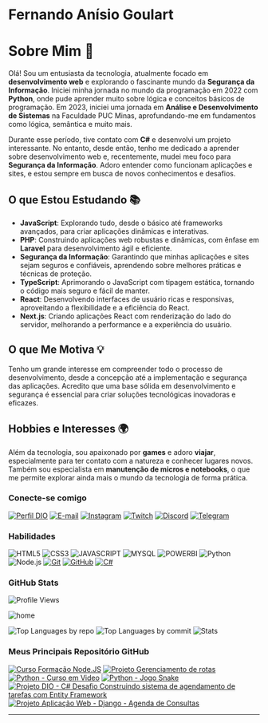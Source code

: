 # Fernando Anísio Goulart

# Sobre Mim 👋

Olá! Sou um entusiasta da tecnologia, atualmente focado em **desenvolvimento web** e explorando o fascinante mundo da **Segurança da Informação**. Iniciei minha jornada no mundo da programação em 2022 com **Python**, onde pude aprender muito sobre lógica e conceitos básicos de programação. Em 2023, iniciei uma jornada em **Análise e Desenvolvimento de Sistemas** na Faculdade PUC Minas, aprofundando-me em fundamentos como lógica, semântica e muito mais.

Durante esse período, tive contato com **C#** e desenvolvi um projeto interessante. No entanto, desde então, tenho me dedicado a aprender sobre desenvolvimento web e, recentemente, mudei meu foco para **Segurança da Informação**. Adoro entender como funcionam aplicações e sites, e estou sempre em busca de novos conhecimentos e desafios.

## O que Estou Estudando 📚

- **JavaScript**: Explorando tudo, desde o básico até frameworks avançados, para criar aplicações dinâmicas e interativas.
- **PHP**: Construindo aplicações web robustas e dinâmicas, com ênfase em **Laravel** para desenvolvimento ágil e eficiente.
- **Segurança da Informação**: Garantindo que minhas aplicações e sites sejam seguros e confiáveis, aprendendo sobre melhores práticas e técnicas de proteção.
- **TypeScript**: Aprimorando o JavaScript com tipagem estática, tornando o código mais seguro e fácil de manter.
- **React**: Desenvolvendo interfaces de usuário ricas e responsivas, aproveitando a flexibilidade e a eficiência do React.
- **Next.js**: Criando aplicações React com renderização do lado do servidor, melhorando a performance e a experiência do usuário.

## O que Me Motiva 💡

Tenho um grande interesse em compreender todo o processo de desenvolvimento, desde a concepção até a implementação e segurança das aplicações. Acredito que uma base sólida em desenvolvimento e segurança é essencial para criar soluções tecnológicas inovadoras e eficazes.

## Hobbies e Interesses 🌍

Além da tecnologia, sou apaixonado por **games** e adoro **viajar**, especialmente para ter contato com a natureza e conhecer lugares novos. Também sou especialista em **manutenção de micros e notebooks**, o que me permite explorar ainda mais o mundo da tecnologia de forma prática.


### Conecte-se comigo

[![Perfil DIO](https://img.shields.io/badge/-Meu%20Perfil%20na%20DIO-30A3DC?style=for-the-badge)](https://web.dio.me/users/viapythoncolab/)
[![E-mail](https://img.shields.io/badge/-Email-000?style=for-the-badge&logo=microsoft-outlook&logoColor=E94D5F)](mailto:fernandoanisiomail@gmail.com)
[![Instagram](https://img.shields.io/badge/-Instagram-3f729b?style=for-the-badge&logo=instagram&logoColor=white)](https://www.instagram.com/fernandoanisio0/)
[![Twitch](https://img.shields.io/badge/-Twitch-6441A4?style=for-the-badge&logo=twitch&logoColor=white)](https://www.twitch.tv/anisio_0)
[![Discord](https://img.shields.io/badge/-Discord-7289DA?style=for-the-badge&logo=discord&logoColor=white)](https://discord.gg/vCk4Fne7)
[![Telegram](https://img.shields.io/badge/-Telegram-26A5E4?style=for-the-badge&logo=telegram&logoColor=white)](https://t.me/Fernandoanisio1/)


### Habilidades

![HTML5](https://img.shields.io/badge/HTML-000?style=for-the-badge&logo=html5&logoColor=30A3DC)
![CSS3](https://img.shields.io/badge/CSS3-000?style=for-the-badge&logo=css3&logoColor=E94D5F)
![JAVASCRIPT](https://img.shields.io/badge/Javascript-000?style=for-the-badge&logo=Javascript&logoColor=FFFF00)
![MYSQL](https://img.shields.io/badge/MYSQL-000?style=for-the-badge&logo=Mysql&logoColor=30A3DC)
![POWERBI](https://img.shields.io/badge/POWERBI-000?style=for-the-badge&logo=PowerBI&logoColor=EEAD2D)
![Python](https://img.shields.io/badge/Python-000?style=for-the-badge&logo=Python&logoColor=FFFF00)
![Node.js](https://img.shields.io/badge/Node.js-000?style=for-the-badge&logo=node.js&logoColor=68A063)
[![Git](https://img.shields.io/badge/Git-000?style=for-the-badge&logo=git&logoColor=E94D5F)](https://git-scm.com/doc) 
[![GitHub](https://img.shields.io/badge/GitHub-000?style=for-the-badge&logo=github&logoColor=30A3DC)](https://docs.github.com/)
[![C#](https://img.shields.io/badge/CSharp-000?style=for-the-badge&logo=CSharp&logoColor=30A3DC)](https://docs.github.com/)


### GitHub Stats

![Profile Views](https://komarev.com/ghpvc/?username=fernandodelin&color=green)

![home](http://github-profile-summary-cards.vercel.app/api/cards/profile-details?username=fernandodelin&theme=gotham)

![Top Languages by repo](http://github-profile-summary-cards.vercel.app/api/cards/repos-per-language?username=fernandodelin&theme=gotham)
![Top Languages by commit](http://github-profile-summary-cards.vercel.app/api/cards/most-commit-language?username=fernandodelin&theme=gotham)
![Stats](http://github-profile-summary-cards.vercel.app/api/cards/stats?username=fernandodelin&theme=gotham)


### Meus Principais Repositório GitHub
[![Curso Formação Node.JS](https://github-readme-stats.vercel.app/api/pin/?username=fernandodelin&repo=formacao-nodejs&bg_color=000&border_color=30A3DC&show_icons=true&icon_color=30A3DC&title_color=B6D7A8&text_color=FFF)](https://github.com/fernandodelin/formacao-nodejs)
[![Projeto Gerenciamento de rotas](https://github-readme-stats.vercel.app/api/pin/?username=fernandodelin&repo=Colab_gerenciamento_de_rotas&bg_color=000&border_color=30A3DC&show_icons=true&icon_color=30A3DC&title_color=B6D7A8&text_color=FFF)](https://github.com/fernandodelin/Colab_gerenciamento_de_rotas)
[![Python - Curso em Video](https://github-readme-stats.vercel.app/api/pin/?username=fernandodelin&repo=vs_projects_python&bg_color=000&border_color=30A3DC&show_icons=true&icon_color=30A3DC&title_color=B6D7A8&text_color=FFF)](https://github.com/fernandodelin/vs_projects_python)
[![Python - Jogo Snake](https://github-readme-stats.vercel.app/api/pin/?username=fernandodelin&repo=py_snake&bg_color=000&border_color=30A3DC&show_icons=true&icon_color=30A3DC&title_color=B6D7A8&text_color=FFF)](https://github.com/fernandodelin/py_snake)
[![Projeto DIO - C# Desafio Construindo sistema de agendamento de tarefas com Entity Framework](https://github-readme-stats.vercel.app/api/pin/?username=fernandodelin&repo=trilha-net-api-desafio&bg_color=000&border_color=30A3DC&show_icons=true&icon_color=30A3DC&title_color=B6D7A8&text_color=FFF)](https://github.com/fernandodelin/trilha-net-api-desafio)
[![Projeto Aplicação Web - Django - Agenda de Consultas](https://github-readme-stats.vercel.app/api/pin/?username=fernandodelin&repo=AppAgendaV2&bg_color=000&border_color=30A3DC&show_icons=true&icon_color=30A3DC&title_color=B6D7A8&text_color=FFF)](https://github.com/fernandodelin/AppAgendaV2)





---
